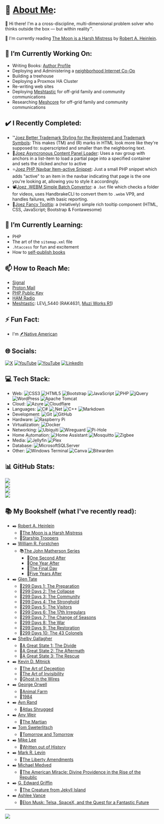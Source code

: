 # 💫 [About Me](https://JoeLevi.com):
 👋 Hi there! I'm a a cross-discipline, multi-dimensional problem solver who thinks outside the box — but within reality™.

 📖 I'm currently reading [The Moon is a Harsh Mistress](https://amzn.to/46cDevO) by [Robert A. Heinlein](https://amzn.to/47E9bje).

## 🔭 I’m Currently Working On:
  - Writing Books: [Author Profile](https://amzn.to/41l353a)
  - Deploying and Administering a [neighborhood Internet Co-Op](https://CraveBroadband.com)
  - Building a treehouse
  - Deploying a Proxmox HA Cluster
  - Re-writing web sites
  - Deploying [Meshtastic](https://meshtastic.org/) for off-grid family and community communications
  - Researching [Meshcore](https://meshcore.co.uk/) for off-grid family and community communications

## ✔️ I Recently Completed:
  - ™️[Joez Better Trademark Styling for the Registered and Trademark Symbols](https://github.com/joelevi/better-trademark-styling): This makes (TM) and (R) marks in HTML look more like they're supposed to: superscripted and smaller than the neighboring text.
  - 🔗[Joez Asyncronous Content Panel Loader](): Uses a nav group with anchors in a list-item to load a partial page into a specified container and sets the clicked anchor to active
  - ⭐[Joez PHP Navbar Item-active Snippet](): Just a small PHP snippet which adds "active" to an item in the navbar indicating that page is the one you're looking at, allowing you to style it accordingly.
  - 📽️[Joez .WEBM Simple Batch Convertor](https://github.com/joelevi/webm-simple-batch-convertor/): a `.bat` file which checks a folder for videos, uses HandbrakeCLI to convert them to `.webm` VP9, and handles failures, with basic reporting.
  - 💬[Joez Fancy Tooltip](https://github.com/joelevi/fancy-tooltip): a (relatively) simple rich tooltip component (HTML, CSS, JavaScript; Bootstrap & Fontawesome)
  
## 🌱 I’m Currently Learning:
  - PHP
  - The art of the `sitemap.xml` file
  - `.htaccess` for fun and excitement
  - How to [self-publish books](https://amzn.to/41l353a)
  
## 📫 How to Reach Me:
  - [Signal](https://signal.me/#eu/kez2d3EnvXoe-gjPhHb-k60FX4wUPr8ib7FzcJlDBEMWAqf4C7NGHIFJYrARuQKG)
  - [Proton Mail](mailto:Joe@JoeLevi.com)
  - [PHP Public Key](https://raw.githubusercontent.com/joelevi/joelevi/refs/heads/main/Joe%20Levi's%20public%20key.asc)
  - [HAM Radio](https://www.qrz.com/db/KF7NWA)
  - [Meshtastic](https://meshtastic.org/): LEVj_5440 (RAK4631, [Muzi Works R1](https://muzi.works/products/r1-with-external-antenna?variant=43857272799289))

## ⚡ Fun Fact:
  - I'm [🪶Native American](https://RepublicanNatives.com)

## 🌐 Socials:
[![X](https://img.shields.io/badge/X-black.svg?logo=X&logoColor=white)](https://x.com/joelevi) [![YouTube](https://img.shields.io/badge/YouTube-%23FF0000.svg?logo=YouTube&logoColor=white)](https://youtube.com/@joelevi) [![YouTube](https://img.shields.io/badge/YouTube-%23FF0000.svg?logo=YouTube&logoColor=white)](https://youtube.com/@joelevidotcom) [![LinkedIn](https://img.shields.io/badge/LinkedIn-%230077B5.svg?logo=linkedin&logoColor=white)](https://linkedin.com/in/joelevi)

## 💻 Tech Stack:
  - Web: ![CSS3](https://img.shields.io/badge/css3-%231572B6.svg?style=plastic&logo=css3&logoColor=white) ![HTML5](https://img.shields.io/badge/html5-%23E34F26.svg?style=plastic&logo=html5&logoColor=white) ![Bootstrap](https://img.shields.io/badge/bootstrap-%238511FA.svg?style=plastic&logo=bootstrap&logoColor=white) ![JavaScript](https://img.shields.io/badge/javascript-%23323330.svg?style=plastic&logo=javascript&logoColor=%23F7DF1E) ![PHP](https://img.shields.io/badge/php-%23777BB4.svg?style=plastic&logo=php&logoColor=white) ![jQuery](https://img.shields.io/badge/jquery-%230769AD.svg?style=plastic&logo=jquery&logoColor=white) ![WordPress](https://img.shields.io/badge/WordPress-%23117AC9.svg?style=plastic&logo=WordPress&logoColor=white) ![Apache Tomcat](https://img.shields.io/badge/apache%20tomcat-%23F8DC75.svg?style=plastic&logo=apache-tomcat&logoColor=black)
  - Cloud: ![Azure](https://img.shields.io/badge/azure-%230072C6.svg?style=plastic&logo=microsoftazure&logoColor=white) ![Cloudflare](https://img.shields.io/badge/Cloudflare-F38020?style=plastic&logo=Cloudflare&logoColor=white)
  - Languages: ![C#](https://img.shields.io/badge/c%23-%23239120.svg?style=plastic&logo=csharp&logoColor=white) ![.Net](https://img.shields.io/badge/.NET-5C2D91?style=plastic&logo=.net&logoColor=white) ![C++](https://img.shields.io/badge/c++-%2300599C.svg?style=plastic&logo=c%2B%2B&logoColor=white) ![Markdown](https://img.shields.io/badge/markdown-%23000000.svg?style=plastic&logo=markdown&logoColor=white)
  - Development: ![Git](https://img.shields.io/badge/git-%23F05033.svg?style=plastic&logo=git&logoColor=white) ![GitHub](https://img.shields.io/badge/github-%23121011.svg?style=plastic&logo=github&logoColor=white) 
  - Hardware: ![Raspberry Pi](https://img.shields.io/badge/-Raspberry_Pi-C51A4A?style=plastic&logo=Raspberry-Pi)
  - Virtualization: ![Docker](https://img.shields.io/badge/docker-%230db7ed.svg?style=plastic&logo=docker&logoColor=white)
  - Networking: ![Ubiquiti](https://img.shields.io/badge/ubiquiti-%230559C9.svg?style=plastic&logo=ubiquiti&logoColor=white) ![Wireguard](https://img.shields.io/badge/wireguard-%2388171A.svg?style=plastic&logo=wireguard&logoColor=white) ![Pi-Hole](https://img.shields.io/badge/pihole-%2396060C.svg?style=plastic&logo=pi-hole&logoColor=white)
  - Home Automation: ![Home Assistant](https://img.shields.io/badge/home%20assistant-%2341BDF5.svg?style=plastic&logo=home-assistant&logoColor=white) ![Mosquitto](https://img.shields.io/badge/mosquitto-%233C5280.svg?style=plastic&logo=eclipsemosquitto&logoColor=white) ![Zigbee](https://img.shields.io/badge/zigbee-%23EB0443.svg?style=plastic&logo=zigbee&logoColor=white)
  - Media: ![Jellyfin](https://img.shields.io/badge/jellyfin-%23000B25.svg?style=plastic&logo=Jellyfin&logoColor=00A4DC) ![Plex](https://img.shields.io/badge/plex-%23E5A00D.svg?style=plastic&logo=plex&logoColor=white)
  - Database: ![MicrosoftSQLServer](https://img.shields.io/badge/Microsoft%20SQL%20Server-CC2927?style=plastic&logo=microsoft%20sql%20server&logoColor=white)
  - Other: ![Windows Terminal](https://img.shields.io/badge/Windows%20Terminal-%234D4D4D.svg?style=plastic&logo=windows-terminal&logoColor=white) ![Canva](https://img.shields.io/badge/Canva-%2300C4CC.svg?style=plastic&logo=Canva&logoColor=white) ![Bitwarden](https://img.shields.io/badge/bitwarden-%23175DDC.svg?style=plastic&logo=bitwarden&logoColor=white) 

## 📊 GitHub Stats:
![](https://github-profile-trophy.vercel.app/?username=joelevi&theme=synthwave&no-frame=false&no-bg=true&margin-w=4)<br />
![](https://github-contributor-stats.vercel.app/api?username=joelevi&limit=5&theme=dark&combine_all_yearly_contributions=true)<br />
![](https://github-readme-stats.vercel.app/api?username=joelevi&theme=dark&hide_border=false&include_all_commits=true&count_private=true)<br />
![](https://github-readme-stats.vercel.app/api/top-langs/?username=joelevi&theme=dark&hide_border=false&include_all_commits=true&count_private=true&layout=compact)

## 📚 My Bookshelf (what I've recently read):
  - ✒️ [Robert A. Heinlein](https://amzn.to/47E9bje)
    - 📘[The Moon is a Harsh Mistress](https://amzn.to/46cDevO)
    - 📘[Starship Troopers](https://amzn.to/45Y8qAe)
  - ✒️ [William R. Forstchen](https://amzn.to/3VojnVw)
    - 📚[The John Matherson Series](https://amzn.to/4mLKXrR)
      - 📘[One Second After](https://amzn.to/452kakO)
      - 📘[One Year After](https://amzn.to/3I4Xg3r)
      - 📘[The Final Day](https://amzn.to/3JP8BFk)
      - 📘[Five Years After](https://amzn.to/3V9EiMa)
  - ✒️ [Glen Tate](https://amzn.to/3UPLX1W)
    - 📗[299 Days 1: The Preparation](https://amzn.to/4fl1KPE)
    - 📗[299 Days 2: The Collapse](https://amzn.to/41H43qA)
    - 📗[299 Days 3: The Community](https://amzn.to/41L7Xi8)
    - 📗[299 Days 4: The Stronghold](https://amzn.to/4fEkYjj)
    - 📗[299 Days 5: The Visitors](https://amzn.to/3Jm8Kjl)    
    - 📗[299 Days 6: The 17th Irregulars](https://amzn.to/4mG86LO)
    - 📗[299 Days 7: The Change of Seasons](https://amzn.to/4mu5NMu)
    - 📗[299 Days 8: The War](https://amzn.to/3UC6EOK)
    - 📗[299 Days 9: The Restoration](https://amzn.to/4mXArxA)
    - 📗[299 Days 10: The 43 Colonels](https://amzn.to/462x2aV)    
  - ✒️ [Shelby Gallagher](https://amzn.to/47WobZE)
    - 📗[A Great State 1: The Divide](https://amzn.to/45FIgAO)
    - 📗[A Great State 2: The Aftermath](https://amzn.to/416D8V6)
    - 📗[A Great State 3: The Rescue](https://amzn.to/4fDqClO)
  - ✒️ [Kevin D. Mitnick](https://amzn.to/45U6KGJ)  
    - 📙[The Art of Deception](https://amzn.to/472TwtA)
    - 📙[The Art of Invisibility](https://amzn.to/3V6oLMR)
    - 📙[Ghost in the Wires](https://amzn.to/3UTnXLv)
  - ✒️ [George Orwell](https://amzn.to/3HC2nrS)
    - 📕[Animal Farm](https://amzn.to/4mk13Zs)
    - 📕[1984](https://amzn.to/3UyB849)    
  - ✒️ [Ayn Rand](https://amzn.to/3HYVssE)
    - 📕[Atlas Shrugged](https://amzn.to/3HFquFP)
  - ✒️ [Any Weir](https://amzn.to/3UTasv8)
    - 📘[The Martian](https://amzn.to/4lR1I3Q)
  - ✒️ [Tom Sweterlitsch](https://amzn.to/4p2GrHg)
    - 📘[Tomorrow and Tomorrow](https://amzn.to/472oq59)
  - ✒️ [Mike Lee](https://amzn.to/4pi3dLk)
    - 📔[Written out of History](https://amzn.to/4lzWB82)
  - ✒️ [Mark R. Levin](https://amzn.to/42cfBCq)
    - 📔[The Liberty Amendments](https://amzn.to/46XXSC9)
  - ✒️ [Michael Medved](https://amzn.to/3HEePHD)
    - 📔[The American Miracle: Divine Providence in the Rise of the Republic](https://amzn.to/4mugcb2)
  - ✒️ [G. Edward Griffin](https://amzn.to/3JJUd16)
    - 📔[The Creature from Jekyll Island](https://amzn.to/4mMFNvq)   
  - ✒️ [Ashlee Vance](https://amzn.to/4p3Q7B2)
    - 📔[Elon Musk: Telsa, SpaceX, and the Quest for a Fantastic Future](https://amzn.to/418CqGW)    
      
---
[![](https://visitcount.itsvg.in/api?id=joelevi&icon=0&color=0)](https://visitcount.itsvg.in)
